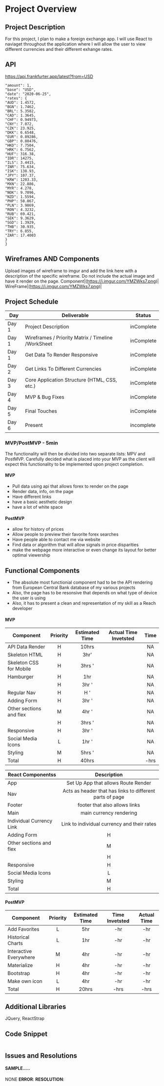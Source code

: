 # Project Overview

## Project Description

For this project, I plan to make a foreign exchange app. I will use React to naviaget throughout the application where I will allow the user to view different currencies and their different exhange rates.

## API

https://api.frankfurter.app/latest?from=USD

```{
"amount": 1,
"base": "USD",
"date": "2020-06-25",
"rates": {
"AUD": 1.4572,
"BGN": 1.7462,
"BRL": 5.3582,
"CAD": 1.3645,
"CHF": 0.94973,
"CNY": 7.072,
"CZK": 23.925,
"DKK": 6.6548,
"EUR": 0.89286,
"GBP": 0.80476,
"HKD": 7.7504,
"HRK": 6.7562,
"HUF": 316.38,
"IDR": 14275,
"ILS": 3.4415,
"INR": 75.634,
"ISK": 138.93,
"JPY": 107.37,
"KRW": 1203.33,
"MXN": 22.886,
"MYR": 4.278,
"NOK": 9.7096,
"NZD": 1.5594,
"PHP": 50.067,
"PLN": 3.9869,
"RON": 4.3232,
"RUB": 69.421,
"SEK": 9.3629,
"SGD": 1.3929,
"THB": 30.935,
"TRY": 6.855,
"ZAR": 17.4003
}
}
```

## Wireframes AND Components

Upload images of wireframe to imgur and add the link here with a description of the specific wireframe. Do not include the actual image and have it render on the page.
Component|(https://i.imgur.com/YMZWks7.png)| WireFrame|(https://i.imgur.com/YMZWks7.png)|

## Project Schedule

| Day   | Deliverable                                        | Status     |
| ----- | -------------------------------------------------- | ---------- |
| Day 1 | Project Description                                | inComplete |
| Day 1 | Wireframes / Priority Matrix / Timeline /WorkSheet | inComplete |
| Day 1 | Get Data To Render Responsive                      | inComplete |
| Day 2 | Get Links To Different Currencies                  | inComplete |
| Day 3 | Core Application Structure (HTML, CSS, etc.)       | inComplete |
| Day 4 | MVP & Bug Fixes                                    | inComplete |
| Day 5 | Final Touches                                      | inComplete |
| Day 6 | Present                                            | incomplete |

### MVP/PostMVP - 5min

The functionality will then be divided into two separate lists: MPV and PostMVP. Carefully decided what is placed into your MVP as the client will expect this functionality to be implemented upon project completion.

#### MVP

- Pull data using api that allows forex to render on the page
- Render data, info, on the page
- Have different links
- have a basic aesthetic design
- have a lot of white space

#### PostMVP

- allow for history of prices
- Allow people to preview their favorite forex searches
- Have people able to contact me via website
- Find data or algorithm that will allow signals in price disparities
- make the webpage more interactive or even change its layout for better optimal viewership

## Functional Components

- The absolute most functionial component had to be the API rendering from European Central Bank database of my various projects
- Also, the page has to be resonsive that depends on what type of device the user is using
- Also, it has to present a clean and representation of my skill as a Reach developer

#### MVP

| Component               | Priority | Estimated Time | Actual Time Invetsted | Time |
| ----------------------- | :------: | :------------: | :-------------------: | :--: |
| API Data Render         |    H     |     10hrs      |                       |  NA  |
| Skeleton HTML           |    H     |      3hr'      |                       |  NA  |
| Skeleton CSS for Mobile |    H     |     3hrs '     |                       |  NA  |
| Hamburger               |    H     |      1hr       |                       |  NA  |
|                         |    H     |     3hr '      |                       |  NA  |
| Regular Nav             |    H     |      H '       |                       |  NA  |
| Adding Form             |    H     |     3hr '      |                       |  NA  |
| Other sections and flex |    M     |     4hr '      |                       |  NA  |
|                         |    H     |     3hrs '     |                       |  NA  |
| Responsive              |    H     |     3hr '      |                       |  NA  |
| Social Media Icons      |    L     |     1hr '      |                       |  NA  |
| Styling                 |    M     |     5hrs '     |                       |  NA  |
| Total                   |    H     |     40hrs      |                       | -hrs |

| React Componentss        |                       Description                        |
| ------------------------ | :------------------------------------------------------: |
| App                      |           Set Up App that allows Route Render            |
| Nav                      | Acts as header that has links to different parts of page |
| Footer                   |              footer that also allows links               |
| Main                     |                 main currency rendering                  |
| Individual Currency Link |       Link to individual currency and their rates        |
| Adding Form              |                            H                             |
| Other sections and flex  |                            M                             |
|                          |                            H                             |
| Responsive               |                            H                             |
| Social Media Icons       |                            L                             |
| Styling                  |                            M                             |
| Total                    |                            H                             |

#### PostMVP

| Component              | Priority | Estimated Time | Time Invetsted | Actual Time |
| ---------------------- | :------: | :------------: | :------------: | :---------: |
| Add Favorites          |    L     |      5hr       |      -hr       |     -hr     |
| Historical Charts      |    L     |      1hr       |      -hr       |     -hr     |
| Interactive Everywhere |    M     |      4hr       |      -hr       |     -hr     |
| Materialize            |    H     |      4hr       |      -hr       |     -hr     |
| Bootstrap              |    H     |      4hr       |      -hr       |     -hr     |
| Make own icon          |    L     |      4hr       |      -hr       |     -hr     |
| Total                  |    H     |     20hrs      |      -hrs      |    -hrs     |

## Additional Libraries

JQuery, ReactStrap

## Code Snippet

```

```

## Issues and Resolutions

#### SAMPLE.....

NONE
**ERROR**:
**RESOLUTION**:

```

```
